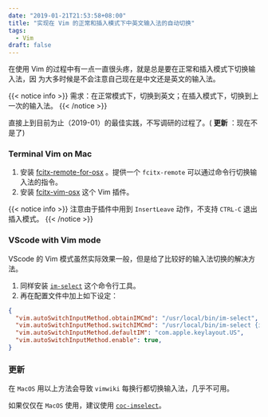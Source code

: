 ```yaml
---
date: "2019-01-21T21:53:58+08:00"
title: "实现在 Vim 的正常和插入模式下中英文输入法的自动切换"
tags:
  - Vim
draft: false
---
```


在使用 Vim 的过程中有一点一直很头疼，就是总是要在正常和插入模式下切换输入法，因
为大多时候是不会注意自己现在是中文还是英文的输入法。

<!--more-->

{{< notice info >}}
需求：在正常模式下，切换到英文；在插入模式下，切换到上一次的输入法。
{{< /notice >}}

直接上到目前为止（2019-01）的最佳实践，不写调研的过程了。( **更新** ：现在不是了)

### Terminal Vim on Mac

1. 安装
   [fcitx-remote-for-osx](https://github.com/CodeFalling/fcitx-remote-for-osx)
   。提供一个 `fcitx-remote` 可以通过命令行切换输入法的指令。
2. 安装 [fcitx-vim-osx](https://github.com/CodeFalling/fcitx-vim-osx) 这个 Vim 插件。

{{< notice info >}}
注意由于插件中用到 `InsertLeave` 动作，不支持 `CTRL-C` 退出插入模式。
{{< /notice >}}

### VScode with Vim mode

VScode 的 Vim 模式虽然实际效果一般，但是给了比较好的输入法切换的解决方法。

1. 同样安装 [`im-select`](https://github.com/daipeihust/im-select) 这个命令行工具。
2. 再在配置文件中加上如下设定：

```json
{
  "vim.autoSwitchInputMethod.obtainIMCmd": "/usr/local/bin/im-select",
  "vim.autoSwitchInputMethod.switchIMCmd": "/usr/local/bin/im-select {im}",
  "vim.autoSwitchInputMethod.defaultIM": "com.apple.keylayout.US",
  "vim.autoSwitchInputMethod.enable": true,
}
```

### 更新

在 `MacOS` 用以上方法会导致 `vimwiki` 每换行都切换输入法，几乎不可用。

如果仅仅在 `MacOS` 使用，建议使用
[`coc-imselect`](https://github.com/neoclide/coc-imselect)。
